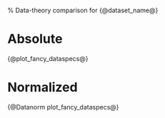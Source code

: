 % Data-theory comparison for {@dataset_name@}
# Absolute
{@plot_fancy_dataspecs@}
# Normalized
{@Datanorm plot_fancy_dataspecs@}
